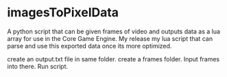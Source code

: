 # imagesToPixelData
A python script that can be given frames of video and outputs data as a lua array for use in the Core Game Engine. My release my lua script that can parse and use this exported data once its more optimized.

create an output.txt file in same folder.
create a frames folder. Input frames into there.
Run script.
